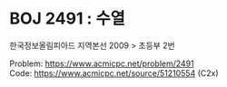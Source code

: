 # BOJ 2491 : 수열  
한국정보올림피아드 지역본선 2009 > 초등부 2번  
  
Problem: https://www.acmicpc.net/problem/2491  
Code: https://www.acmicpc.net/source/51210554 (C2x)  
